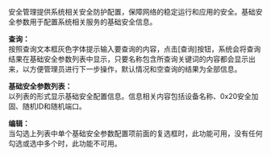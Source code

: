 安全管理提供系统相关安全防护配置，保障网络的稳定运行和应用的安全。基础安全参数用于配置系统相关服务的基础安全信息。

**查询：**  
按照查询文本框灰色字体提示输入要查询的内容，点击[查询]按钮，系统会将查询结果在基础安全参数列表中显示，只要名称包含所查询关键词的内容都会显示出来，以方便管理员进行下一步操作，默认情况和空查询的结果为全部信息。

**基础安全参数列表：**  
以列表的形式显示基础安全配置信息。信息相关内容包括设备名称、0x20安全加固、随机ID和随机端口。

**编辑：**  
当勾选上列表中单个基础安全参数配置项前面的复选框时，此功能可用，没有任何勾选或选中多个时，此功能不可用。
